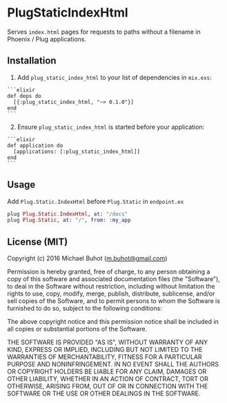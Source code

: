 # PlugStaticIndexHtml

Serves `index.html` pages for requests to paths without a filename in Phoenix / Plug applications.

## Installation

  1. Add `plug_static_index_html` to your list of dependencies in `mix.exs`:

    ```elixir
    def deps do
      [{:plug_static_index_html, "~> 0.1.0"}]
    end
    ```

  2. Ensure `plug_static_index_html` is started before your application:

    ```elixir
    def application do
      [applications: [:plug_static_index_html]]
    end
    ```

## Usage

Add `Plug.Static.IndexHtml` before `Plug.Static` in `endpoint.ex`

```Elixir
plug Plug.Static.IndexHtml, at: "/docs"
plug Plug.Static, at: "/", from: :my_app
```

## License (MIT)

Copyright (c) 2016 Michael Buhot (m.buhot@gmail.com)

Permission is hereby granted, free of charge, to any person obtaining
a copy of this software and associated documentation files (the
"Software"), to deal in the Software without restriction, including
without limitation the rights to use, copy, modify, merge, publish,
distribute, sublicense, and/or sell copies of the Software, and to
permit persons to whom the Software is furnished to do so, subject to
the following conditions:

The above copyright notice and this permission notice shall be
included in all copies or substantial portions of the Software.

THE SOFTWARE IS PROVIDED "AS IS", WITHOUT WARRANTY OF ANY KIND,
EXPRESS OR IMPLIED, INCLUDING BUT NOT LIMITED TO THE WARRANTIES OF
MERCHANTABILITY, FITNESS FOR A PARTICULAR PURPOSE AND
NONINFRINGEMENT. IN NO EVENT SHALL THE AUTHORS OR COPYRIGHT HOLDERS BE
LIABLE FOR ANY CLAIM, DAMAGES OR OTHER LIABILITY, WHETHER IN AN ACTION
OF CONTRACT, TORT OR OTHERWISE, ARISING FROM, OUT OF OR IN CONNECTION
WITH THE SOFTWARE OR THE USE OR OTHER DEALINGS IN THE SOFTWARE.
